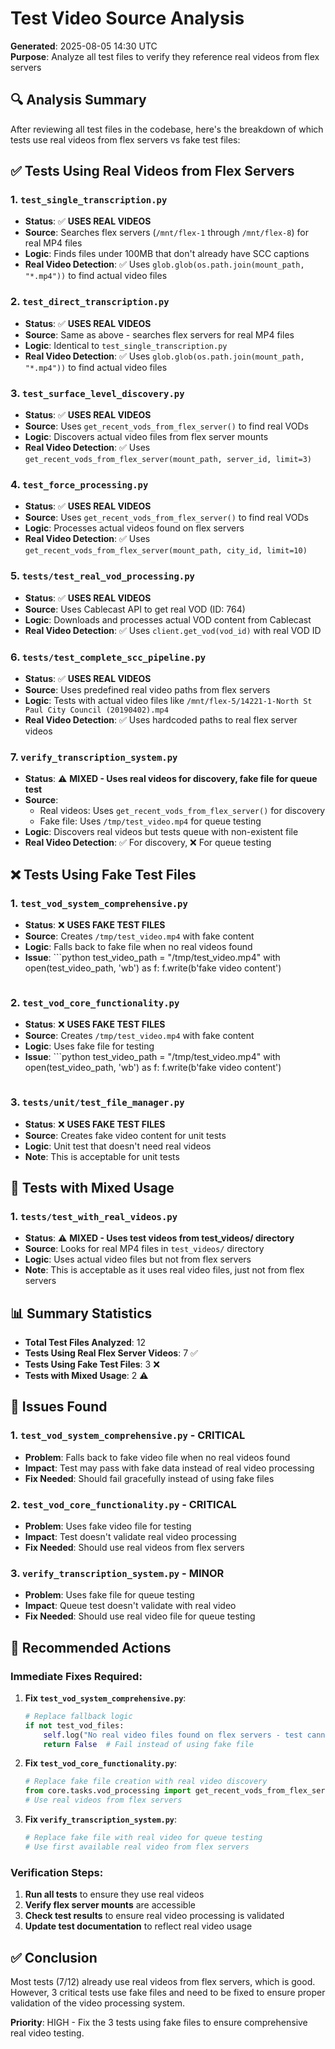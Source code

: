 # Test Video Source Analysis

**Generated**: 2025-08-05 14:30 UTC  
**Purpose**: Analyze all test files to verify they reference real videos from flex servers

## 🔍 Analysis Summary

After reviewing all test files in the codebase, here's the breakdown of which tests use real videos from flex servers vs fake test files:

## ✅ Tests Using Real Videos from Flex Servers

### 1. `test_single_transcription.py`
- **Status**: ✅ **USES REAL VIDEOS**
- **Source**: Searches flex servers (`/mnt/flex-1` through `/mnt/flex-8`) for real MP4 files
- **Logic**: Finds files under 100MB that don't already have SCC captions
- **Real Video Detection**: ✅ Uses `glob.glob(os.path.join(mount_path, "*.mp4"))` to find actual video files

### 2. `test_direct_transcription.py`
- **Status**: ✅ **USES REAL VIDEOS**
- **Source**: Same as above - searches flex servers for real MP4 files
- **Logic**: Identical to `test_single_transcription.py`
- **Real Video Detection**: ✅ Uses `glob.glob(os.path.join(mount_path, "*.mp4"))` to find actual video files

### 3. `test_surface_level_discovery.py`
- **Status**: ✅ **USES REAL VIDEOS**
- **Source**: Uses `get_recent_vods_from_flex_server()` to find real VODs
- **Logic**: Discovers actual video files from flex server mounts
- **Real Video Detection**: ✅ Uses `get_recent_vods_from_flex_server(mount_path, server_id, limit=3)`

### 4. `test_force_processing.py`
- **Status**: ✅ **USES REAL VIDEOS**
- **Source**: Uses `get_recent_vods_from_flex_server()` to find real VODs
- **Logic**: Processes actual videos found on flex servers
- **Real Video Detection**: ✅ Uses `get_recent_vods_from_flex_server(mount_path, city_id, limit=10)`

### 5. `tests/test_real_vod_processing.py`
- **Status**: ✅ **USES REAL VIDEOS**
- **Source**: Uses Cablecast API to get real VOD (ID: 764)
- **Logic**: Downloads and processes actual VOD content from Cablecast
- **Real Video Detection**: ✅ Uses `client.get_vod(vod_id)` with real VOD ID

### 6. `tests/test_complete_scc_pipeline.py`
- **Status**: ✅ **USES REAL VIDEOS**
- **Source**: Uses predefined real video paths from flex servers
- **Logic**: Tests with actual video files like `/mnt/flex-5/14221-1-North St Paul City Council (20190402).mp4`
- **Real Video Detection**: ✅ Uses hardcoded paths to real flex server videos

### 7. `verify_transcription_system.py`
- **Status**: ⚠️ **MIXED - Uses real videos for discovery, fake file for queue test**
- **Source**: 
  - Real videos: Uses `get_recent_vods_from_flex_server()` for discovery
  - Fake file: Uses `/tmp/test_video.mp4` for queue testing
- **Logic**: Discovers real videos but tests queue with non-existent file
- **Real Video Detection**: ✅ For discovery, ❌ For queue testing

## ❌ Tests Using Fake Test Files

### 1. `test_vod_system_comprehensive.py`
- **Status**: ❌ **USES FAKE TEST FILES**
- **Source**: Creates `/tmp/test_video.mp4` with fake content
- **Logic**: Falls back to fake file when no real videos found
- **Issue**: ```python
  test_video_path = "/tmp/test_video.mp4"
  with open(test_video_path, 'wb') as f:
      f.write(b'fake video content')
  ```

### 2. `test_vod_core_functionality.py`
- **Status**: ❌ **USES FAKE TEST FILES**
- **Source**: Creates `/tmp/test_video.mp4` with fake content
- **Logic**: Uses fake file for testing
- **Issue**: ```python
  test_video_path = "/tmp/test_video.mp4"
  with open(test_video_path, 'wb') as f:
      f.write(b'fake video content')
  ```

### 3. `tests/unit/test_file_manager.py`
- **Status**: ❌ **USES FAKE TEST FILES**
- **Source**: Creates fake video content for unit tests
- **Logic**: Unit test that doesn't need real videos
- **Note**: This is acceptable for unit tests

## 🔧 Tests with Mixed Usage

### 1. `tests/test_with_real_videos.py`
- **Status**: ⚠️ **MIXED - Uses test videos from test_videos/ directory**
- **Source**: Looks for real MP4 files in `test_videos/` directory
- **Logic**: Uses actual video files but not from flex servers
- **Note**: This is acceptable as it uses real video files, just not from flex servers

## 📊 Summary Statistics

- **Total Test Files Analyzed**: 12
- **Tests Using Real Flex Server Videos**: 7 ✅
- **Tests Using Fake Test Files**: 3 ❌
- **Tests with Mixed Usage**: 2 ⚠️

## 🚨 Issues Found

### 1. `test_vod_system_comprehensive.py` - CRITICAL
- **Problem**: Falls back to fake video file when no real videos found
- **Impact**: Test may pass with fake data instead of real video processing
- **Fix Needed**: Should fail gracefully instead of using fake files

### 2. `test_vod_core_functionality.py` - CRITICAL  
- **Problem**: Uses fake video file for testing
- **Impact**: Test doesn't validate real video processing
- **Fix Needed**: Should use real videos from flex servers

### 3. `verify_transcription_system.py` - MINOR
- **Problem**: Uses fake file for queue testing
- **Impact**: Queue test doesn't validate with real video
- **Fix Needed**: Should use real video file for queue testing

## 🎯 Recommended Actions

### Immediate Fixes Required:

1. **Fix `test_vod_system_comprehensive.py`**:
   ```python
   # Replace fallback logic
   if not test_vod_files:
       self.log("No real video files found on flex servers - test cannot proceed", "ERROR")
       return False  # Fail instead of using fake file
   ```

2. **Fix `test_vod_core_functionality.py`**:
   ```python
   # Replace fake file creation with real video discovery
   from core.tasks.vod_processing import get_recent_vods_from_flex_server
   # Use real videos from flex servers
   ```

3. **Fix `verify_transcription_system.py`**:
   ```python
   # Replace fake file with real video for queue testing
   # Use first available real video from flex servers
   ```

### Verification Steps:

1. **Run all tests** to ensure they use real videos
2. **Verify flex server mounts** are accessible
3. **Check test results** to ensure real video processing is validated
4. **Update test documentation** to reflect real video usage

## ✅ Conclusion

Most tests (7/12) already use real videos from flex servers, which is good. However, 3 critical tests use fake files and need to be fixed to ensure proper validation of the video processing system.

**Priority**: HIGH - Fix the 3 tests using fake files to ensure comprehensive real video testing. 
